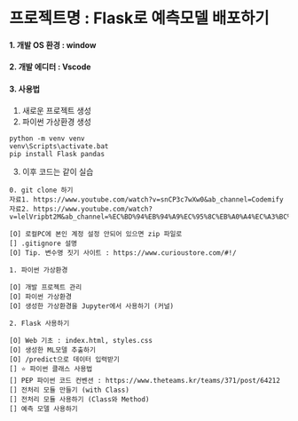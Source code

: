 # 프로젝트명 : Flask로 예측모델 배포하기

#### 1. 개발 OS 환경 : window

#### 2. 개발 에디터 : Vscode

#### 3. 사용법

1. 새로운 프로젝트 생성
2. 파이썬 가상환경 생성

```
python -m venv venv
venv\Scripts\activate.bat
pip install Flask pandas
```

3. 이후 코드는 같이 실습

```
0. git clone 하기
자료1. https://www.youtube.com/watch?v=snCP3c7wXw0&ab_channel=Codemify
자료2. https://www.youtube.com/watch?v=lelVripbt2M&ab_channel=%EC%BD%94%EB%94%A9%EC%95%8C%EB%A0%A4%EC%A3%BC%EB%8A%94%EB%88%84%EB%82%98

[O] 로컬PC에 본인 계정 설정 안되어 있으면 zip 파일로
[] .gitignore 설명
[O] Tip. 변수명 짓기 사이트 : https://www.curioustore.com/#!/

1. 파이썬 가상환경

[O] 개발 프로젝트 관리
[O] 파이썬 가상환경
[O] 생성한 가상환경을 Jupyter에서 사용하기 (커널)

2. Flask 사용하기

[O] Web 기초 : index.html, styles.css
[O] 생성한 ML모델 추출하기
[O] /predict으로 데이터 입력받기
[] ⭐️ 파이썬 클래스 사용법
[] PEP 파이썬 코드 컨벤션 : https://www.theteams.kr/teams/371/post/64212
[] 전처리 모듈 만들기 (with Class)
[] 전처리 모듈 사용하기 (Class와 Method)
[] 예측 모델 사용하기

```
